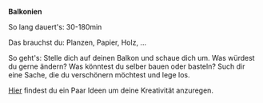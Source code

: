 **Balkonien**

So lang dauert's: 30-180min

Das brauchst du: Planzen, Papier, Holz, ...

So geht's: Stelle dich auf deinen Balkon und schaue dich um. Was würdest du gerne ändern? Was könntest du selber bauen oder basteln? Such dir eine Sache, die du verschönern möchtest und lege los.

[Hier](https://www.solebich.de/wohnmagazin/diynstag-16-kreativ-ideen-f%C3%BCr-balkon-und-terrasse/3778855) findest du ein Paar Ideen um deine Kreativität anzuregen.
